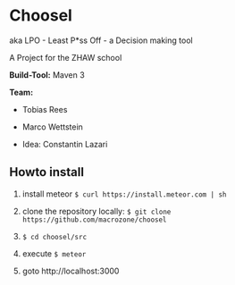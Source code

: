 Choosel
===

aka LPO - Least P*ss Off - a Decision making tool

A Project for the ZHAW school

**Build-Tool:**
Maven 3

**Team:**

* Tobias Rees

* Marco Wettstein

* Idea: Constantin Lazari 

## Howto install



1. install meteor
`$ curl https://install.meteor.com | sh`

2. clone the repository locally: 
`$ git clone https://github.com/macrozone/choosel`

3. `$ cd choosel/src`

4. execute `$ meteor`

5. goto http://localhost:3000



